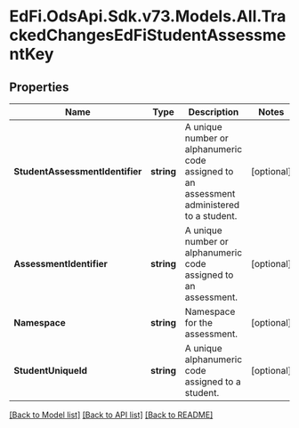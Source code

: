 # EdFi.OdsApi.Sdk.v73.Models.All.TrackedChangesEdFiStudentAssessmentKey

## Properties

Name | Type | Description | Notes
------------ | ------------- | ------------- | -------------
**StudentAssessmentIdentifier** | **string** | A unique number or alphanumeric code assigned to an assessment administered to a student. | [optional] 
**AssessmentIdentifier** | **string** | A unique number or alphanumeric code assigned to an assessment. | [optional] 
**Namespace** | **string** | Namespace for the assessment. | [optional] 
**StudentUniqueId** | **string** | A unique alphanumeric code assigned to a student. | [optional] 

[[Back to Model list]](../../README.md#documentation-for-models) [[Back to API list]](../../README.md#documentation-for-api-endpoints) [[Back to README]](../../README.md)

